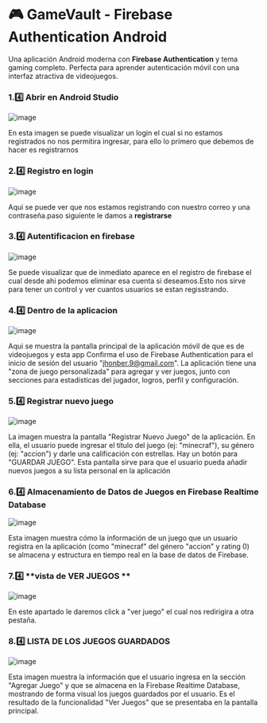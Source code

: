 # 🎮 GameVault - Firebase Authentication Android

Una aplicación Android moderna con **Firebase Authentication** y tema gaming completo. Perfecta para aprender autenticación móvil con una interfaz atractiva de videojuegos.


### 1.4️⃣ **Abrir en Android Studio**
![image](https://github.com/user-attachments/assets/d2f4fc0d-214e-44ff-801f-1460c5eb39eb)

En esta imagen se puede visualizar un login el cual si no estamos registrados no nos  permitira ingresar, para ello lo primero que debemos de hacer es registrarnos

### 2.4️⃣ **Registro en login**
![image](https://github.com/user-attachments/assets/2991f986-89c3-491a-a04e-14dec055ec73)

Aqui se  puede ver que nos estamos registrando con nuestro correo y una contraseña.paso siguiente le damos a **registrarse**

### 3.4️⃣ **Autentificacion en firebase**
![image](https://github.com/user-attachments/assets/9ce0e7f3-e655-46ac-aea3-d78ba4e6f00f)

Se puede visualizar que de inmediato aparece en el registro de firebase el cual desde ahi podemos eliminar esa cuenta si deseamos.Esto nos sirve para tener un control y ver cuantos usuarios se estan regisstrando.

### 4.4️⃣ **Dentro de la aplicacion**
![image](https://github.com/user-attachments/assets/8f3d2045-6167-49c8-96a4-5bcc1c856191)

Aqui se muestra la pantalla principal de la aplicación móvil de que es de videojuegos y esta app Confirma el uso de Firebase Authentication para el inicio de sesión del usuario "jhonber.9@gmail.com". La aplicación tiene una "zona de juego personalizada" para agregar y ver juegos, junto con secciones para estadísticas del jugador, logros, perfil y configuración.

### 5.4️⃣ **Registrar nuevo juego**
![image](https://github.com/user-attachments/assets/cdd1c1b3-c781-472f-80f7-754b7bb5e37b)

La imagen muestra la pantalla "Registrar Nuevo Juego" de la aplicación. En ella, el usuario puede ingresar el título del juego (ej: "minecraf"), su género (ej: "accion") y darle una calificación con estrellas. Hay un botón para "GUARDAR JUEGO". Esta pantalla sirve para que el usuario pueda añadir nuevos juegos a su lista personal en la aplicación

### 6.4️⃣ **Almacenamiento de Datos de Juegos en Firebase Realtime Database**
![image](https://github.com/user-attachments/assets/157207da-2cde-4890-bda3-afda5994a824)

Esta imagen muestra cómo la información de un juego que un usuario registra en la aplicación (como "minecraf" del género "accion" y rating 0) se almacena y estructura en tiempo real en la base de datos de Firebase.

### 7.4️⃣ **vista de VER JUEGOS **
![image](https://github.com/user-attachments/assets/e5bd0a17-b263-419b-bbd0-535779a6af02)

En este apartado le daremos click a "ver juego" el cual nos redirigira a otra pestaña.

### 8.4️⃣ **LISTA DE LOS JUEGOS GUARDADOS**
![image](https://github.com/user-attachments/assets/c488e8ff-40be-4776-b457-80d88425f393)

Esta imagen muestra la información que el usuario ingresa en la sección "Agregar Juego" y que se almacena en la Firebase Realtime Database, mostrando de forma visual los juegos guardados por el usuario. Es el resultado de la funcionalidad "Ver Juegos" que se presentaba en la pantalla principal.
